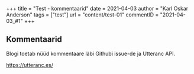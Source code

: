 +++
title = "Test - kommentaarid"
date = 2021-04-03
author = "Karl Oskar Anderson"
tags = ["test"]
url = "content/test-01"
commentID = "2021-04-03_#1"
+++

## Kommentaarid

Blogi toetab nüüd kommentaare läbi Githubi issue-de ja Utteranc API.

https://utteranc.es/